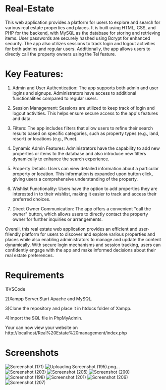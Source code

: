 # Real-Estate

This web application provides a platform for users to explore and search for various real estate properties and places. It is built using HTML, CSS, and PHP for the backend, with MySQL as the database for storing and retrieving items. User passwords are securely hashed using Bcrypt for enhanced security. The app also utilizes sessions to track login and logout activities for both admins and regular users. Additionally, the app allows users to directly call the property owners using the Tel feature.

# Key Features:

1) Admin and User Authentication:
The app supports both admin and user logins and signups. Administrators have access to additional functionalities compared to regular users.

2) Session Management:
Sessions are utilized to keep track of login and logout activities. This helps ensure secure access to the app's features and data.

3) Filters:
The app includes filters that allow users to refine their search results based on specific categories, such as property types (e.g., land, resort) or locations (e.g., Pune).

4) Dynamic Admin Features:
Administrators have the capability to add new properties or items to the database and also introduce new filters dynamically to enhance the search experience.

5) Property Details:
Users can view detailed information about a particular property or location. This information is expanded upon button click, giving users a comprehensive understanding of the property.

6) Wishlist Functionality:
Users have the option to add properties they are interested in to their wishlist, making it easier to track and access their preferred choices.

7) Direct Owner Communication:
The app offers a convenient "call the owner" button, which allows users to directly contact the property owner for further inquiries or arrangements.

Overall, this real estate web application provides an efficient and user-friendly platform for users to discover and explore various properties and places while also enabling administrators to manage and update the content dynamically. With secure login mechanisms and session tracking, users can confidently engage with the app and make informed decisions about their real estate preferences.

# Requirements
1)VSCode

2)Xampp Server.Start Apache and MySQL.

3)Clone the repository and place it in htdocs folder of Xampp.

4)Import the SQL file in PhpMyAdmin. 


Your can now view your website on http://localhost/Real%20Estate%20management/index.php

# Screenshots
![Screenshot (171)](https://github.com/SammithaS/Real-Estate/assets/121117205/df8d9a12-ca53-4d86-9dce-20f1d15c6b58)
![Uploading Screenshot (195).png…]()
![Screenshot (203)](https://github.com/SammithaS/Real-Estate/assets/121117205/1444ce17-794c-4239-b798-c0c7a62669fb)
![Screenshot (205)](https://github.com/SammithaS/Real-Estate/assets/121117205/5397701b-9dd1-4bb5-8ce3-0760f146f6ab)
![Screenshot (200)](https://github.com/SammithaS/Real-Estate/assets/121117205/e9d6f826-2bcc-43cd-bda1-6dc51faaefc1)
![Screenshot (198)](https://github.com/SammithaS/Real-Estate/assets/121117205/2023d557-8403-4297-80a8-46fc20ab5d84)
![Screenshot (201)](https://github.com/SammithaS/Real-Estate/assets/121117205/0b809808-0a96-447e-8830-abf75bbfca10)
![Screenshot (206)](https://github.com/SammithaS/Real-Estate/assets/121117205/d7121cc6-7700-4f70-9c22-b59a880c91b7)
![Screenshot (207)](https://github.com/SammithaS/Real-Estate/assets/121117205/f0eed78a-bd42-4ca1-982f-72f65c2cd7f5)


